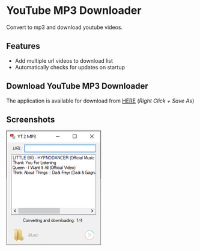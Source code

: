 # YouTube MP3 Downloader

Convert to mp3 and download youtube videos.

## Features

- Add multiple url videos to download list
- Automatically checks for updates on startup


## Download YouTube MP3 Downloader

The application is available for download from [HERE](/Contents/YouTube-MP3-Downloader.zip) (_Right Click + Save As_)

## Screenshots
![Screenshots](/Contents/Screen.png)
